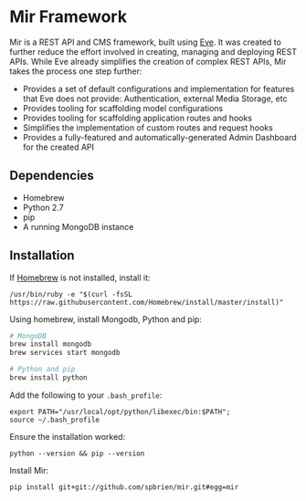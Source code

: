 # Mir Framework

Mir is a REST API and CMS framework, built using [Eve](http://python-eve.org/). It was created to further reduce the effort involved in creating, managing and deploying REST APIs. While Eve already simplifies the creation of complex REST APIs, Mir takes the process one step further:

* Provides a set of default configurations and implementation for features that Eve does not provide: Authentication, external Media Storage, etc
* Provides tooling for scaffolding model configurations
* Provides tooling for scaffolding application routes and hooks
* Simplifies the implementation of custom routes and request hooks
* Provides a fully-featured and automatically-generated Admin Dashboard for the created API

## Dependencies

* Homebrew
* Python 2.7
* pip
* A running MongoDB instance

## Installation

If [Homebrew](https://brew.sh/) is not installed, install it:

```
/usr/bin/ruby -e "$(curl -fsSL https://raw.githubusercontent.com/Homebrew/install/master/install)"
```

Using homebrew, install Mongodb, Python and pip:

```bash
# MongoDB
brew install mongodb
brew services start mongodb

# Python and pip
brew install python
```

Add the following to your `.bash_profile`:

```
export PATH="/usr/local/opt/python/libexec/bin:$PATH";
source ~/.bash_profile
```

Ensure the installation worked:

```
python --version && pip --version
```

Install Mir:

```
pip install git+git://github.com/spbrien/mir.git#egg=mir
```
